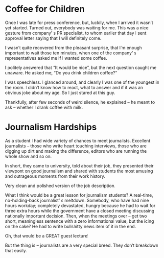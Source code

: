 # Coffee for Children 

Once I was late for press conference, but, luckily, when I arrived it wasn’t yet started. Turned out, everybody was waiting for me. This was a nice gesture from company’ s PR specialist, to whom earlier that day I sent approval letter saying that I will definitely come.

I wasn’t quite recovered from the pleasant surprise, that I’m enough important to wait those ten minutes, when one of the company’ s representatives asked me if I wanted some coffee.

I politely answered that “It would be nice”, but the next question caught me unaware. He asked me, “Do you drink children coffee?”

I was speechless. I glanced around, and clearly I was one of the youngest in the room. I didn’t know how to react, what to answer and if it was an obvious joke about my age. So I just stared at this guy.

Thankfully, after few seconds of weird silence, he explained – he meant to ask – whether I drank coffee with milk.


#  Journalism Hardships

As a student I had wide variety of chances to meet journalists. Excellent journalists – those who write heart touching interviews, those who are digging up dirt and making the difference, editors who are running the whole show and so on.

In short, they came to university, told about their job, they presented their viewpont on good journalism and shared with students the most amusing and outrageous moments from their work history.

Very clean and polished version of the job description.

What I think would be a great lesson for journalism students? A real-time, no-holding-back journalist’ s meltdown. Somebody, who have had nine hours workday; completely devastated, hungry because he had to wait for three extra hours while the government have a closed meeting discussing nationally important decision. Then, when the meetings over – get two short, meaningless sentence with a zero informational value, but the icing on the cake? He had to write bullshitty news item of it in the end.

Oh, that would be a GREAT guest lecture!

But the thing is – journalists are a very special breed. They don’t breakdown that easily.

[ref-1]:https://www.youtube.com/watch?v=YrnvPhqdJt4




